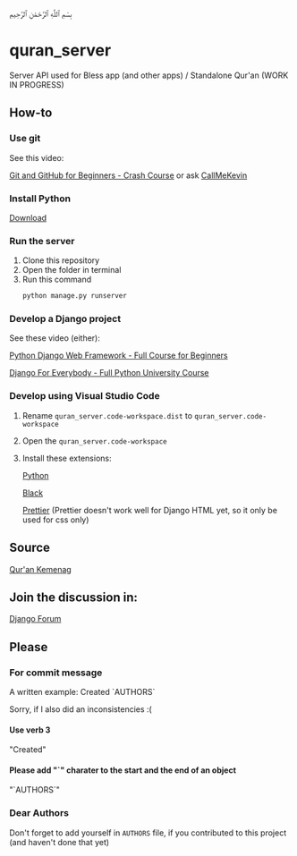 بِسْمِ ٱللَّٰهِ ٱلرَّحْمَٰنِ ٱلرَّحِيمِ
# quran_server
Server API used for Bless app (and other apps) / Standalone Qur'an (WORK IN PROGRESS)

## How-to
### Use git
See this video:

[Git and GitHub for Beginners - Crash Course](https://www.youtube.com/watch?v=RGOj5yH7evk) or ask [CallMeKevin](callmekevinbusiness@gmail.com)

### Install Python

[Download](https://www.python.org/downloads/)

### Run the server
1. Clone this repository
2. Open the folder in terminal
3. Run this command
    ```bash
    python manage.py runserver
    ```

### Develop a Django project
See these video (either):

[Python Django Web Framework - Full Course for Beginners](https://www.youtube.com/watch?v=F5mRW0jo-U4)

[Django For Everybody - Full Python University Course](https://www.youtube.com/watch?v=o0XbHvKxw7Y)

### Develop using Visual Studio Code
1. Rename `quran_server.code-workspace.dist` to `quran_server.code-workspace`
2. Open the `quran_server.code-workspace`
3. Install
    these extensions:
    
    [Python](https://marketplace.visualstudio.com/items?itemName=ms-python.python)
    
    [Black](https://marketplace.visualstudio.com/items?itemName=ms-python.black-formatter)
    
    [Prettier](https://marketplace.visualstudio.com/items?itemName=esbenp.prettier-vscode) (Prettier doesn't work well for Django HTML yet, so it only be used for css only)
    
## Source
[Qur'an Kemenag](https://quran.kemenag.go.id/)

## Join the discussion in:
[Django Forum](https://forum.djangoproject.com/t/lets-contribute-to-my-quran-server-project/18086)

## Please
### For commit message 
A written example:
Created \`AUTHORS\`
    
Sorry, if I also did an inconsistencies :(
#### Use verb 3
"Created"
#### Please add "`" charater to the start and the end of an object 
"\`AUTHORS\`"

### Dear Authors
Don't forget to add yourself in `AUTHORS` file, if you contributed to this project (and haven't done that yet)
